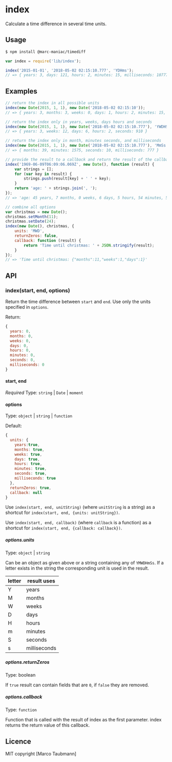 # index
Calculate a time difference in several time units.

## Usage

```sh
$ npm install @marc-maniac/timediff
```

```js
var index = require('lib/index');

index('2015-01-01', '2018-05-02 02:15:10.777', 'YDHms');
// => { years: 3, days: 121, hours: 2, minutes: 15, milliseconds: 10777 }
```

## Examples

```js
// return the index in all possible units
index(new Date(2015, 1, 1), new Date('2018-05-02 02:15:10'));
// => { years: 3, months: 3, weeks: 0, days: 1, hours: 2, minutes: 15, seconds: 10, milliseconds: 0 }

// return the index only in years, weeks, days hours and seconds
index(new Date(2015, 1, 1), new Date('2018-05-02 02:15:10.777'), 'YWDHS');
// => { years: 3, weeks: 12, days: 6, hours: 2, seconds: 910 }

// return the index only in month, minutes seconds, and milliseconds
index(new Date(2015, 1, 1), new Date('2018-05-02 02:15:10.777'), 'MmSs');
// => { months: 39, minutes: 1575, seconds: 10, milliseconds: 777 }

// provide the result to a callback and return the result of the callback
index('1969-06-09T06:09:06.069Z', new Date(), function (result) {
    var strings = [];
    for (var key in result) {
        strings.push(result[key] + ' ' + key);
    }
    return 'age: ' + strings.join(', ');
});
// => 'age: 45 years, 7 months, 0 weeks, 6 days, 5 hours, 54 minutes, 5 seconds, 257 milliseconds'

// combine all options
var christmas = new Date();
christmas.setMonth(11);
christmas.setDate(24);
index(new Date(), christmas, {
    units: 'MWD',
    returnZeros: false,
    callback: function (result) {
        return 'Time until christmas: ' + JSON.stringify(result);
    }
});
// => 'Time until christmas: {"months":11,"weeks":1,"days":1}'
```

## API

### index(start, end, options)

Return the time difference between `start` and `end`. Use only the units specified in `options`.

Return:
```js
{
  years: 0,
  months: 0,
  weeks: 0,
  days: 0,
  hours: 0,
  minutes: 0,
  seconds: 0,
  milliseconds: 0
}
```

#### start, end

*Required*
Type: `string` | `Date` | `moment`

#### options

Type: `object` | `string` | `function`

Default:
```js
{
  units: {
    years:true,
    months: true,
    weeks: true,
    days: true,
    hours: true,
    minutes: true,
    seconds: true,
    milliseconds: true
  },
  returnZeros: true,
  callback: null
}
```

Use `index(start, end, unitString)` (where `unitString` is a string) as a shortcut for
`index(start, end, {units: unitString})`.

Use `index(start, end, callback)` (where `callback` is a function) as a shortcut for
`index(start, end, {callback: callback})`.

##### options.units

Type: `object` | `string`
  
Can be an object as given above or a string containing any of `YMWDHmSs`.
If a letter exists in the string the corresponding unit is used in
the result.

| letter | result uses  |
| ------ | -------------|
| Y      | years        |
| M      | months       |
| W      | weeks        |
| D      | days         |
| H      | hours        |
| m      | minutes      |
| S      | seconds      |
| s      | milliseconds |

##### options.returnZeros

Type: boolean

If `true` result can contain fields that are `0`, if `false` they are removed.

##### options.callback

Type: `function`

Function that is called with the result of index as the first parameter.
index returns the return value of this callback.

## Licence
MIT copyright [Marco Taubmann]

